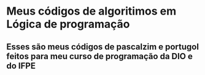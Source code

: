 # Meus códigos de algoritimos em Lógica de programação
## Esses são meus códigos de pascalzim e portugol feitos para meu curso de programação da DIO e do IFPE

